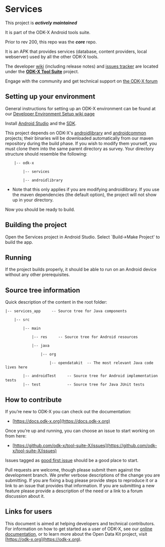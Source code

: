 # Services

This project is __*actively maintained*__

It is part of the ODK-X Android tools suite.  

Prior to rev 200, this repo was the __*core*__ repo.

It is an APK that provides services (database, content providers, local webserver) used by all the other ODK-X tools.

The developer [wiki](https://github.com/odk-x/tool-suite-X/wiki) (including release notes) and [issues tracker](https://github.com/odk-x/tool-suite-X/issues) are located under the [**ODK-X Tool Suite**](https://github.com/odk-x) project.

Engage with the community and get technical support on [the ODK-X forum](https://forum.odk-x.org)

## Setting up your environment

General instructions for setting up an ODK-X environment can be found at our [Developer Environment Setup wiki page](https://github.com/odk-x/tool-suite-X/wiki/Developer-Environment-Setup)

Install [Android Studio](http://developer.android.com/tools/studio/index.html) and the [SDK](http://developer.android.com/sdk/index.html#Other).

This project depends on ODK-X's [androidlibrary](https://github.com/odk-x/androidlibrary) and [androidcommon](https://github.com/odk-x/androidcommon) projects; their binaries will be downloaded automatically from our maven repository during the build phase. If you wish to modify them yourself, you must clone them into the same parent directory as survey. Your directory structure should resemble the following:

        |-- odk-x

            |-- services

            |-- androidlibrary


  * Note that this only applies if you are modifying androidlibrary. If you use the maven dependencies (the default option), the project will not show up in your directory.

Now you should be ready to build.

## Building the project

Open the Services project in Android Studio. Select `Build->Make Project' to build the app.

## Running

If the project builds properly, it should be able to run on an Android device without any other prerequisites.

## Source tree information
Quick description of the content in the root folder:

    |-- services_app     -- Source tree for Java components

        |-- src

            |-- main

                |-- res     -- Source tree for Android resources

                |-- java

                    |-- org

                        |-- opendatakit  -- The most relevant Java code lives here

            |-- androidTest     -- Source tree for Android implementation tests
            |-- test            -- Source tree for Java JUnit tests

## How to contribute
If you’re new to ODK-X you can check out the documentation:
- [https://docs.odk-x.org](https://docs.odk-x.org)

Once you’re up and running, you can choose an issue to start working on from here: 
- [https://github.com/odk-x/tool-suite-X/issues](https://github.com/odk-x/tool-suite-X/issues)

Issues tagged as [good first issue](https://github.com/odk-x/tool-suite-X/issues?q=is%3Aissue+is%3Aopen+label%3A%22good+first+issue%22) should be a good place to start.

Pull requests are welcome, though please submit them against the development branch. We prefer verbose descriptions of the change you are submitting. If you are fixing a bug please provide steps to reproduce it or a link to an issue that provides that information. If you are submitting a new feature please provide a description of the need or a link to a forum discussion about it. 

## Links for users
This document is aimed at helping developers and technical contributors. For information on how to get started as a user of ODK-X, see our [online documentation](https://docs.odk-x.org), or to learn more about the Open Data Kit project, visit [https://odk-x.org](https://odk-x.org).
